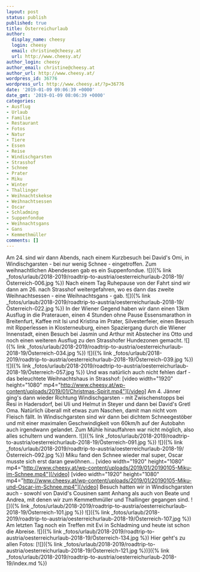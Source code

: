```yaml
---
layout: post
status: publish
published: true
title: Österreichurlaub
author:
  display_name: cheesy
  login: cheesy
  email: christine@cheesy.at
  url: http://www.cheesy.at/
author_login: cheesy
author_email: christine@cheesy.at
author_url: http://www.cheesy.at/
wordpress_id: 36776
wordpress_url: http://www.cheesy.at/?p=36776
date: '2019-01-09 09:06:39 +0000'
date_gmt: '2019-01-09 08:06:39 +0000'
categories:
- Ausflug
- Urlaub
- Familie
- Restaurant
- Fotos
- Natur
- Tiere
- Essen
- Reise
- Windischgarsten
- Strasshof
- Schnee
- Prater
- Miku
- Winter
- Thallinger
- Weihnachtskekse
- Weihnachtsessen
- Oscar
- Schladming
- Suppenfondue
- Weihnachtsgans
- Gans
- Kemmethmüller
comments: []
---
```

Am 24. sind wir dann Abends, nach einem Kurzbesuch bei David's Omi, in Windischgarsten - bei nur wenig Schnee - eingetroffen. Zum weihnachtlichen Abendessen gab es ein Suppenfondue.
![]({% link _fotos/urlaub/2018-2019/roadtrip-to-austria/oesterreichurlaub-2018-19/Österreich-006.jpg %})
Nach einem Tag Ruhepause von der Fahrt sind wir dann am 26. nach Strasshof weitergefahren, wo es dann das zweite Weihnachtsessen - eine Weihnachtsgans - gab.
![]({% link _fotos/urlaub/2018-2019/roadtrip-to-austria/oesterreichurlaub-2018-19/Österreich-022.jpg %})
In der Wiener Gegend haben wir dann einen 13km Ausflug in die Praterauen, einen 4 Stunden ohne Pause Essensmarathon in Breitenfurt, Kaffee mit Isi und Kristina im Prater, Silvesterfeier, einen Besuch mit Ripperlessen in Klosterneuburg, einen Spaziergang durch die Wiener Innenstadt, einen Besuch bei Jasmin und Arthur mit Abstecher ins Otto und noch einen weiteren Ausflug zu den Strasshofer Hundezonen gemacht.
![]({% link _fotos/urlaub/2018-2019/roadtrip-to-austria/oesterreichurlaub-2018-19/Österreich-034.jpg %})
![]({% link _fotos/urlaub/2018-2019/roadtrip-to-austria/oesterreichurlaub-2018-19/Österreich-039.jpg %})
![]({% link _fotos/urlaub/2018-2019/roadtrip-to-austria/oesterreichurlaub-2018-19/Österreich-057.jpg %})
Und was natürlich auch nicht fehlen darf - das beleuchtete Weihnachtshaus in Strasshof:
[video width="1920" height="1080" mp4="http://www.cheesy.at/wp-content/uploads/2019/01/Christmas-Spirit.mp4"][/video]
Am 4. Jänner ging's dann wieder Richtung Windischgarsten - mit Zwischenstopps bei Resi in Hadersdorf, bei Uli und Helmut in Steyer und dann bei David's Gretl Oma. Natürlich überall mit etwas zum Naschen, damit man nicht vom Fleisch fällt. In Windischgarsten sind wir dann bei dichtem Schneegestöber und mit einer maximalen Geschwindigkeit von 60km/h auf der Autobahn auch irgendwann gelandet. Zum Mühle hinauffahren war nicht möglich, also alles schultern und wandern.
![]({% link _fotos/urlaub/2018-2019/roadtrip-to-austria/oesterreichurlaub-2018-19/Österreich-091.jpg %})
![]({% link _fotos/urlaub/2018-2019/roadtrip-to-austria/oesterreichurlaub-2018-19/Österreich-092.jpg %})
Miku fand den Schnee wieder mal super, Oscar musste sich erst daran gewöhnen...
[video width="1920" height="1080" mp4="http://www.cheesy.at/wp-content/uploads/2019/01/20190105-Miku-im-Schnee.mp4"][/video]
[video width="1920" height="1080" mp4="http://www.cheesy.at/wp-content/uploads/2019/01/20190105-Miku-und-Oscar-im-Schnee.mp4"][/video]
Besuch hatten wir in Windischgarsten auch - sowohl von David's Cousinen samt Anhang als auch von Beate und Andrea, mit denen wir zum Kemmethmüller und Thallinger gegangen sind.
![]({% link _fotos/urlaub/2018-2019/roadtrip-to-austria/oesterreichurlaub-2018-19/Österreich-101.jpg %})
![]({% link _fotos/urlaub/2018-2019/roadtrip-to-austria/oesterreichurlaub-2018-19/Österreich-107.jpg %})
Am letzten Tag noch ein Treffen mit Evi in Schladming und heute ist schon die Abreise.
![]({% link _fotos/urlaub/2018-2019/roadtrip-to-austria/oesterreichurlaub-2018-19/Österreich-134.jpg %})
Hier geht's zu allen Fotos:
[![]({% link _fotos/urlaub/2018-2019/roadtrip-to-austria/oesterreichurlaub-2018-19/Österreich-121.jpg %})]({% link _fotos/urlaub/2018-2019/roadtrip-to-austria/oesterreichurlaub-2018-19/index.md %})
